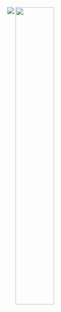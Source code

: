 <img align="left" src="https://github-readme-stats.vercel.app/api?username=emestry&show_icons=true&theme=dark" />

<img align="left" width="42%" src="https://github-readme-stats.vercel.app/api/top-langs/?username=emestry&layout=compact&theme=dark" />
